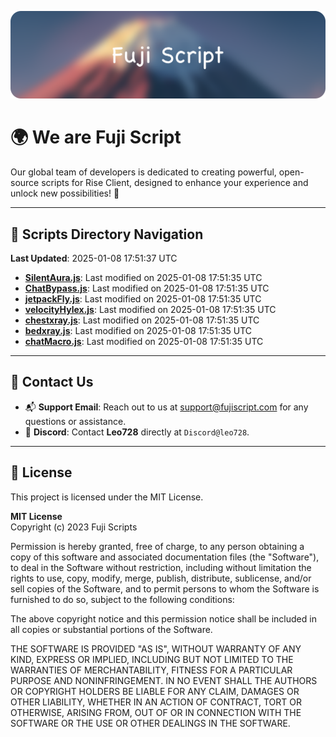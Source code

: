 ![Banner](.github/b.webp)

# 🌍 **We are Fuji Script**

Our global team of developers is dedicated to creating powerful, open-source scripts for Rise Client, designed to enhance your experience and unlock new possibilities! 🌟

---
<!-- SCRIPTS_NAVIGATION_START -->
## 📂 **Scripts Directory Navigation**

**Last Updated**: 2025-01-08 17:51:37 UTC

- **[SilentAura.js](scripts/SilentAura.js)**: Last modified on 2025-01-08 17:51:35 UTC
- **[ChatBypass.js](scripts/ChatBypass.js)**: Last modified on 2025-01-08 17:51:35 UTC
- **[jetpackFly.js](scripts/jetpackFly.js)**: Last modified on 2025-01-08 17:51:35 UTC
- **[velocityHylex.js](scripts/velocityHylex.js)**: Last modified on 2025-01-08 17:51:35 UTC
- **[chestxray.js](scripts/chestxray.js)**: Last modified on 2025-01-08 17:51:35 UTC
- **[bedxray.js](scripts/bedxray.js)**: Last modified on 2025-01-08 17:51:35 UTC
- **[chatMacro.js](scripts/chatMacro.js)**: Last modified on 2025-01-08 17:51:35 UTC

<!-- SCRIPTS_NAVIGATION_END -->

---

## 💬 **Contact Us**  
- 📬 **Support Email**: Reach out to us at [support@fujiscript.com](mailto:support@fujiscript.com) for any questions or assistance.  
- 💬 **Discord**: Contact **Leo728** directly at `Discord@leo728`.

---

## 📜 **License**

This project is licensed under the MIT License.  

**MIT License**  
Copyright (c) 2023 Fuji Scripts  

Permission is hereby granted, free of charge, to any person obtaining a copy of this software and associated documentation files (the "Software"), to deal in the Software without restriction, including without limitation the rights to use, copy, modify, merge, publish, distribute, sublicense, and/or sell copies of the Software, and to permit persons to whom the Software is furnished to do so, subject to the following conditions:  

The above copyright notice and this permission notice shall be included in all copies or substantial portions of the Software.  

THE SOFTWARE IS PROVIDED "AS IS", WITHOUT WARRANTY OF ANY KIND, EXPRESS OR IMPLIED, INCLUDING BUT NOT LIMITED TO THE WARRANTIES OF MERCHANTABILITY, FITNESS FOR A PARTICULAR PURPOSE AND NONINFRINGEMENT. IN NO EVENT SHALL THE AUTHORS OR COPYRIGHT HOLDERS BE LIABLE FOR ANY CLAIM, DAMAGES OR OTHER LIABILITY, WHETHER IN AN ACTION OF CONTRACT, TORT OR OTHERWISE, ARISING FROM, OUT OF OR IN CONNECTION WITH THE SOFTWARE OR THE USE OR OTHER DEALINGS IN THE SOFTWARE.  
